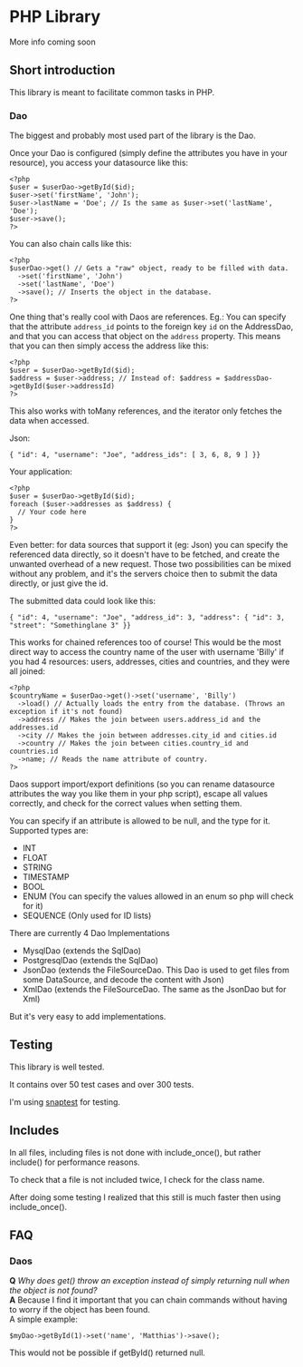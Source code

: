 # PHP Library

More info coming soon


## Short introduction

This library is meant to facilitate common tasks in PHP.


### Dao

The biggest and probably most used part of the library is the Dao.

Once your Dao is configured (simply define the attributes you have in your resource), you access your datasource like this:

    <?php
    $user = $userDao->getById($id);
    $user->set('firstName', 'John');
    $user->lastName = 'Doe'; // Is the same as $user->set('lastName', 'Doe');
    $user->save();
    ?>

You can also chain calls like this:

    <?php
    $userDao->get() // Gets a "raw" object, ready to be filled with data.
      ->set('firstName', 'John')
      ->set('lastName', 'Doe')
      ->save(); // Inserts the object in the database.
    ?>

One thing that's really cool with Daos are references.
Eg.: You can specify that the attribute `address_id` points to the foreign key `id` on the AddressDao, and that you can access that object on the `address` property.
This means that you can then simply access the address like this:

    <?php
    $user = $userDao->getById($id);
    $address = $user->address; // Instead of: $address = $addressDao->getById($user->addressId)
    ?>

This also works with toMany references, and the iterator only fetches the data when accessed.

Json:

    { "id": 4, "username": "Joe", "address_ids": [ 3, 6, 8, 9 ] }}

Your application:

    <?php
    $user = $userDao->getById($id);
    foreach ($user->addresses as $address) {
      // Your code here
    }
    ?>

Even better: for data sources that support it (eg: Json) you can specify the referenced data directly, so it doesn't have to be fetched, and create the unwanted overhead of a new request.
Those two possibilities can be mixed without any problem, and it's the servers choice then to submit the data directly, or just give the id.

The submitted data could look like this:

    { "id": 4, "username": "Joe", "address_id": 3, "address": { "id": 3, "street": "Somethinglane 3" }}

This works for chained references too of course!
This would be the most direct way to access the country name of the user with username 'Billy' if you had 4 resources: users, addresses, cities and countries, and they were all joined:

    <?php
    $countryName = $userDao->get()->set('username', 'Billy')
      ->load() // Actually loads the entry from the database. (Throws an exception if it's not found)
      ->address // Makes the join between users.address_id and the addresses.id
      ->city // Makes the join between addresses.city_id and cities.id
      ->country // Makes the join between cities.country_id and countries.id
      ->name; // Reads the name attribute of country.
    ?>



Daos support import/export definitions (so you can rename datasource attributes the way you like them in your php script), escape all values correctly, and check for the correct values when setting them.

You can specify if an attribute is allowed to be null, and the type for it.
Supported types are:

- INT
- FLOAT
- STRING
- TIMESTAMP
- BOOL
- ENUM (You can specify the values allowed in an enum so php will check for it)
- SEQUENCE (Only used for ID lists)


There are currently 4 Dao Implementations

- MysqlDao (extends the SqlDao)
- PostgresqlDao (extends the SqlDao)
- JsonDao (extends the FileSourceDao. This Dao is used to get files from some DataSource, and decode the content with Json)
- XmlDao (extends the FileSourceDao. The same as the JsonDao but for Xml)

But it's very easy to add implementations.


## Testing

This library is well tested.

It contains over 50 test cases and over 300 tests.

I'm using [snaptest](http://github.com/Jakobo/snaptest) for testing.


## Includes

In all files, including files is not done with include_once(), but rather include() for
performance reasons.

To check that a file is not included twice, I check for the class name.

After doing some testing I realized that this still is much faster then using include_once().


## FAQ

### Daos

**Q** *Why does get() throw an exception instead of simply returning null when the object is not found?*  
**A** Because I find it important that you can chain commands without having to worry if the object has been found.  
A simple example:

`$myDao->getById(1)->set('name', 'Matthias')->save();`

This would not be possible if getById() returned null.